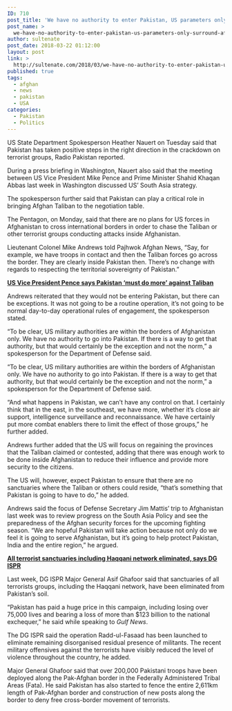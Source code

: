 ```yaml
---
ID: 710
post_title: 'We have no authority to enter Pakistan, US parameters only surround Afghanistan: Pentagon'
post_name: >
  we-have-no-authority-to-enter-pakistan-us-parameters-only-surround-afghanistan-pentagon
author: sultenate
post_date: 2018-03-22 01:12:00
layout: post
link: >
  http://sultenate.com/2018/03/we-have-no-authority-to-enter-pakistan-us-parameters-only-surround-afghanistan-pentagon
published: true
tags:
  - afghan
  - news
  - pakistan
  - USA
categories:
  - Pakistan
  - Politics
---
```

US State Department Spokesperson Heather Nauert on Tuesday said that Pakistan has taken positive steps in the right direction in the crackdown on terrorist groups, Radio Pakistan reported.

During a press briefing in Washington, Nauert also said that the meeting between US Vice President Mike Pence and Prime Minister Shahid Khaqan Abbas last week in Washington discussed US’ South Asia strategy.

The spokesperson further said that Pakistan can play a critical role in bringing Afghan Taliban to the negotiation table.

The Pentagon, on Monday, said that there are no plans for US forces in Afghanistan to cross international borders in order to chase the Taliban or other terrorist groups conducting attacks inside Afghanistan.

Lieutenant Colonel Mike Andrews told Pajhwok Afghan News, “Say, for example, we have troops in contact and then the Taliban forces go across the border. They are clearly inside Pakistan then. There’s no change with regards to respecting the territorial sovereignty of Pakistan.”

<strong><a href="https://tribune.com.pk/story/1663310/1-us-vice-president-pence-urges-pakistan-taliban/">US Vice President Pence says Pakistan ‘must do more’ against Taliban</a></strong>

Andrews reiterated that they would not be entering Pakistan, but there can be exceptions. It was not going to be a routine operation, it’s not going to be normal day-to-day operational rules of engagement, the spokesperson stated.

“To be clear, US military authorities are within the borders of Afghanistan only. We have no authority to go into Pakistan. If there is a way to get that authority, but that would certainly be the exception and not the norm,” a spokesperson for the Department of Defense said.

“To be clear, US military authorities are within the borders of Afghanistan only. We have no authority to go into Pakistan. If there is a way to get that authority, but that would certainly be the exception and not the norm,” a spokesperson for the Department of Defense said.

“And what happens in Pakistan, we can’t have any control on that. I certainly think that in the east, in the southeast, we have more, whether it’s close air support, intelligence surveillance and reconnaissance. We have certainly put more combat enablers there to limit the effect of those groups,” he further added.

Andrews further added that the US will focus on regaining the provinces that the Taliban claimed or contested, adding that there was enough work to be done inside Afghanistan to reduce their influence and provide more security to the citizens.

The US will, however, expect Pakistan to ensure that there are no sanctuaries where the Taliban or others could reside, “that’s something that Pakistan is going to have to do,” he added.

Andrews said the focus of Defense Secretary Jim Mattis’ trip to Afghanistan last week was to review progress on the South Asia Policy and see the preparedness of the Afghan security forces for the upcoming fighting season. “We are hopeful Pakistan will take action because not only do we feel it is going to serve Afghanistan, but it’s going to help protect Pakistan, India and the entire region,” he argued.

<strong><a href="https://tribune.com.pk/story/1663518/1-terrorist-sanctuaries-including-haqqani-network-eliminated-says-dg-ispr/">All terrorist sanctuaries including Haqqani network eliminated, says DG ISPR</a></strong>

Last week, DG ISPR Major General Asif Ghafoor said that sanctuaries of all terrorists groups, including the Haqqani network, have been eliminated from Pakistan’s soil.

“Pakistan has paid a huge price in this campaign, including losing over 75,000 lives and bearing a loss of more than $123 billion to the national exchequer,” he said while speaking to <em>Gulf News</em>.

The DG ISPR said the operation Radd-ul-Fasaad has been launched to eliminate remaining disorganised residual presence of militants. The recent military offensives against the terrorists have visibly reduced the level of violence throughout the country, he added.

Major General Ghafoor said that over 200,000 Pakistani troops have been deployed along the Pak-Afghan border in the Federally Administered Tribal Areas (Fata). He said Pakistan has also started to fence the entire 2,611km length of Pak-Afghan border and construction of new posts along the border to deny free cross-border movement of terrorists.